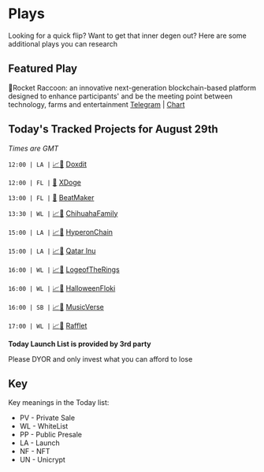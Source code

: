 
# Plays

Looking for a quick flip? Want to get that inner degen out? Here are some additional plays you can research

## Featured Play

🦝Rocket Raccoon: an innovative next-generation blockchain-based platform designed to enhance participants' and be the meeting point between technology, farms and entertainment
[Telegram](https://t.me/RocketRaccoonChat) | [Chart](https://poocoin.app/tokens/0xaa8f550ed21ae4ece978f4141c4551d1deb7390a)

## Today's Tracked Projects for August 29th
_Times are GMT_

`12:00 | LA |` [📈](https://app.nexuscrypto.com/token/bsc/0xe4a9f9bd83802766bb7bac63c1aa6fd8461978af)[📲](https://www.pinksale.finance/launchpad/0x608d6A675d0b4D7F57B3e1e4994190fd3F10B02E?chain=BSC) [Doxdit](https://t.me/doxdit)

`12:00 | FL |` [📲](https://www.pinksale.finance/launchpad/0xeC3C1a5881E4AB7eF94987258c2a0560339Adc34?chain=DogeChain) [XDoge](https://t.me/XDOGEChain)

`13:00 | FL |` [📲](https://www.pinksale.finance/launchpad/0x2427BFb00210f6bf014Ea1BE99F69423df34aA6E?chain=BSC) [BeatMaker](https://t.me/BeatMakerToken)

`13:30 | WL |` [📈](https://app.nexuscrypto.com/token/bsc/0x46c6a6013986f30cc427b380ed192bdfaa43aee9)[📲](https://www.pinksale.finance/launchpad/0x7498a6C07dEe33FEE7949FB25E1B57Db6097DE07?chain=BSC) [ChihuahaFamily](https://t.me/ChihuahuaFamilyEN)

`15:00 | LA |` [📈](https://app.nexuscrypto.com/token/bsc/0xe3d2ba4ebcc6e9ae3569d6418bc2eaabb8feef60)[📲](https://www.pinksale.finance/launchpad/0x558C8C39ec3d64e9350D30c8223116A28E3460c3?chain=BSC) [HyperonChain](https://t.me/HyperonChain)

`15:00 | LA |` [📈](https://app.nexuscrypto.com/token/bsc/0x6aa97d60bf8647159e3b46c1a6a5132f1c740b54)[📲](https://www.pinksale.finance/launchpad/0x680b6cfa67ce01fc50df10c53b1ade2d8ff335c5?chain=BSC) [Qatar Inu](https://t.me/QatarinuBSC)

`16:00 | WL |` [📈](https://app.nexuscrypto.com/token/bsc/0xa17a7555587d371e17a2e27c48077686e8a0998f)[📲](https://www.pinksale.finance/launchpad/0x74303CF423588368ea07E170C6A8A0FF600A0691?chain=BSC) [LogeofTheRings](https://t.me/logeoftherings)

`16:00 | WL |` [📈](https://app.nexuscrypto.com/token/bsc/0x2c0e76dade015bc390a13c1b80cc1bafd9edd326)[📲](https://www.pinksale.finance/launchpad/0xB905853158FBA406A9Ee7609160182D90Ab8df0B?chain=BSC) [HalloweenFloki](https://t.me/halloweenfloki_official)

`16:00 | SB |` [📈](https://app.nexuscrypto.com/token/bsc/0xebcd1cabb7b1ff137b74303771c9076ca37583ae)[📲](https://www.pinksale.finance/launchpad/0xfeF404f5D35bC33314FbE1a1881C79621bB1D488?chain=BSC) [MusicVerse](https://t.me/MusicVerse_BSC)

`17:00 | WL |` [📈](https://app.nexuscrypto.com/token/bsc/0xd1fd08dbfd25fc108e8a72d90fce27e518144edf)[📲](https://gempad.app/special/0x716183417E06d59aCd9911A4Fa269fb3D72694C4?chainId=56) [Rafflet](https://t.me/RAFFLET_Official)


**Today Launch List is provided by 3rd party**

Please DYOR and only invest what you can afford to lose

## Key
Key meanings in the Today list:

- PV - Private Sale
- WL - WhiteList
- PP - Public Presale
- LA - Launch
- NF - NFT
- UN - Unicrypt